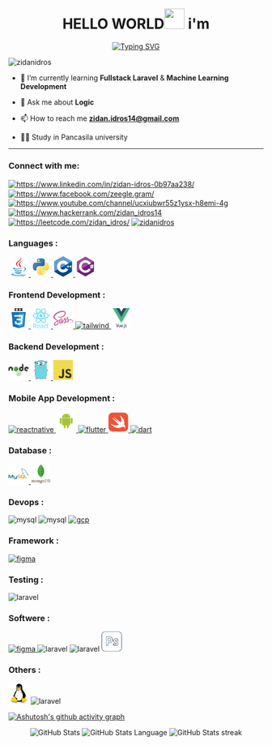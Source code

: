 <h1 align="center"><b>HELLO WORLD</b><img src="https://raw.githubusercontent.com/nixin72/nixin72/master/wave.gif" width="40px" height="40px">    i'm</h1>

<div align="center">
<a href="https://git.io/typing-svg"><img src="https://readme-typing-svg.demolab.com?font=ARIAL&size=35&pause=1000&color=3BB9F7&random=false&width=441&height=100&lines=HUSEIN+ZIDAN+ALAYDRUS" alt="Typing SVG" /></a>
</div>


<p align="left"> <img src="https://komarev.com/ghpvc/?username=zidanidros&label=Profile%20views&color=0e75b6&style=flat" alt="zidanidros" /> </p>

- 🌱 I’m currently learning **Fullstack Laravel** & **Machine Learning Development**

- 💬 Ask me about **Logic**

- 📫 How to reach me **zidan.idros14@gmail.com**

- 👨‍💻 Study in Pancasila university

<hr>
<h3 align="left">Connect with me:</h3>
<p align="left">
<a href="https://linkedin.com/in/https://www.linkedin.com/in/zidan-idros-0b97aa238/" target="blank"><img align="center" src="https://raw.githubusercontent.com/rahuldkjain/github-profile-readme-generator/master/src/images/icons/Social/linked-in-alt.svg" alt="https://www.linkedin.com/in/zidan-idros-0b97aa238/" height="30" width="40" /></a>
<a href="https://fb.com/https://www.facebook.com/zeegle.gram/" target="blank"><img align="center" src="https://raw.githubusercontent.com/rahuldkjain/github-profile-readme-generator/master/src/images/icons/Social/facebook.svg" alt="https://www.facebook.com/zeegle.gram/" height="30" width="40" /></a>
<a href="https://www.youtube.com/c/https://www.youtube.com/channel/ucxiubwr55z1ysx-h8emi-4g" target="blank"><img align="center" src="https://raw.githubusercontent.com/rahuldkjain/github-profile-readme-generator/master/src/images/icons/Social/youtube.svg" alt="https://www.youtube.com/channel/ucxiubwr55z1ysx-h8emi-4g" height="30" width="40" /></a>
<a href="https://www.hackerrank.com/https://www.hackerrank.com/zidan_idros14" target="blank"><img align="center" src="https://raw.githubusercontent.com/rahuldkjain/github-profile-readme-generator/master/src/images/icons/Social/hackerrank.svg" alt="https://www.hackerrank.com/zidan_idros14" height="30" width="40" /></a>
<a href="https://www.leetcode.com/https://leetcode.com/zidan_idros/" target="blank"><img align="center" src="https://raw.githubusercontent.com/rahuldkjain/github-profile-readme-generator/master/src/images/icons/Social/leet-code.svg" alt="https://leetcode.com/zidan_idros/" height="30" width="40" /></a>
<a href="https://discord.gg/zidanidros" target="blank"><img align="center" src="https://raw.githubusercontent.com/rahuldkjain/github-profile-readme-generator/master/src/images/icons/Social/discord.svg" alt="zidanidros" height="30" width="40" /></a>
</p>

<h3 align="left">Languages :</h3>
<p><a href="https://www.java.com" target="_blank" rel="noreferrer"> <img src="https://raw.githubusercontent.com/devicons/devicon/master/icons/java/java-original.svg" alt="java" width="40" height="40"/> </a> 
<a href="https://www.python.org" target="_blank" rel="noreferrer"> <img src="https://raw.githubusercontent.com/devicons/devicon/master/icons/python/python-original.svg" alt="python" width="40" height="40"/> </a>
<a href="https://www.w3schools.com/cpp/" target="_blank" rel="noreferrer"> <img src="https://raw.githubusercontent.com/devicons/devicon/master/icons/cplusplus/cplusplus-original.svg" alt="cplusplus" width="40" height="40"/> </a>
<a href="https://www.w3schools.com/cs/" target="_blank" rel="noreferrer"> <img src="https://raw.githubusercontent.com/devicons/devicon/master/icons/csharp/csharp-original.svg" alt="csharp" width="40" height="40"/> </a>
</p>

<h3 align="left">Frontend Development :</h3>
<p><a href="https://www.w3schools.com/css/" target="_blank" rel="noreferrer"> <img src="https://raw.githubusercontent.com/devicons/devicon/master/icons/css3/css3-original-wordmark.svg" alt="css3" width="40" height="40"/> </a> <a href="https://reactjs.org/" target="_blank" rel="noreferrer"> <img src="https://raw.githubusercontent.com/devicons/devicon/master/icons/react/react-original-wordmark.svg" alt="react" width="40" height="40"/> </a>
<a href="https://sass-lang.com" target="_blank" rel="noreferrer"> <img src="https://raw.githubusercontent.com/devicons/devicon/master/icons/sass/sass-original.svg" alt="sass" width="40" height="40"/> </a><a href="https://tailwindcss.com/" target="_blank" rel="noreferrer"> <img src="https://www.vectorlogo.zone/logos/tailwindcss/tailwindcss-icon.svg" alt="tailwind" width="40" height="40"/> </a>
 <a href="https://vuejs.org/" target="_blank" rel="noreferrer"> <img src="https://raw.githubusercontent.com/devicons/devicon/master/icons/vuejs/vuejs-original-wordmark.svg" alt="vuejs" width="40" height="40"/> </a>
</p>

<h3 align="left">Backend Development :</h3>
<p>
  <a href="https://nodejs.org" target="_blank" rel="noreferrer"> <img src="https://raw.githubusercontent.com/devicons/devicon/master/icons/nodejs/nodejs-original-wordmark.svg" alt="nodejs" width="40" height="40"/> </a>
 <a href="https://golang.org" target="_blank" rel="noreferrer"> <img src="https://raw.githubusercontent.com/devicons/devicon/master/icons/go/go-original.svg" alt="go" width="40" height="40"/> </a>
 <a href="https://developer.mozilla.org/en-US/docs/Web/JavaScript" target="_blank" rel="noreferrer"> <img src="https://raw.githubusercontent.com/devicons/devicon/master/icons/javascript/javascript-original.svg" alt="javascript" width="40" height="40"/> </a>
</p>

<h3 align="left">Mobile App Development :</h3>
<p>
  <a href="https://reactnative.dev/" target="_blank" rel="noreferrer"> <img src="https://reactnative.dev/img/header_logo.svg" alt="reactnative" width="40" height="40"/> </a><a href="https://developer.android.com" target="_blank" rel="noreferrer"> <img src="https://raw.githubusercontent.com/devicons/devicon/master/icons/android/android-original-wordmark.svg" alt="android" width="40" height="40"/> </a>
<a href="https://flutter.dev" target="_blank" rel="noreferrer"> <img src="https://www.vectorlogo.zone/logos/flutterio/flutterio-icon.svg" alt="flutter" width="40" height="40"/> </a>
<a href="https://developer.apple.com/swift/" target="_blank" rel="noreferrer"> <img src="https://raw.githubusercontent.com/devicons/devicon/master/icons/swift/swift-original.svg" alt="swift" width="40" height="40"/> </a>
 <a href="https://dart.dev" target="_blank" rel="noreferrer"> <img src="https://www.vectorlogo.zone/logos/dartlang/dartlang-icon.svg" alt="dart" width="40" height="40"/> </a>
</p>

<h3 align="left">Database :</h3>
<p>
  <a href="https://www.mysql.com/" target="_blank" rel="noreferrer"> <img src="https://raw.githubusercontent.com/devicons/devicon/master/icons/mysql/mysql-original-wordmark.svg" alt="mysql" width="40" height="40"/> </a>
<a href="https://www.mongodb.com/" target="_blank" rel="noreferrer"> <img src="https://raw.githubusercontent.com/devicons/devicon/master/icons/mongodb/mongodb-original-wordmark.svg" alt="mongodb" width="40" height="40"/> </a>
</p>

<h3 align="left">Devops :</h3>
<p>
  <img src="https://www.vectorlogo.zone/logos/docker/docker-icon.svg" alt="mysql" width="40" height="40"/>
 <img src="https://www.vectorlogo.zone/logos/jenkins/jenkins-icon.svg" alt="mysql" width="40" height="40"/>
 <a href="https://cloud.google.com" target="_blank" rel="noreferrer"> <img src="https://www.vectorlogo.zone/logos/google_cloud/google_cloud-icon.svg" alt="gcp" width="40" height="40"/> </a>
</p>

<h3 align="left">Framework :</h3>
<p>
<a href="https://laravel.com/" target="_blank" rel="noreferrer"> <img src="https://logospng.org/download/laravel/logo-laravel-icon-1024.png" alt="figma" width="40" height="40"/> </a>
</p>

<h3 align="left">Testing :</h3>
<p>
 <img src="https://upload.wikimedia.org/wikipedia/en/f/fb/Cypress_Semiconductor_logo.svg" alt="laravel" width="40" height="40"/>
</p>

<h3 align="left">Softwere :</h3>
<p><a href="https://www.figma.com/" target="_blank" rel="noreferrer"> <img src="https://www.vectorlogo.zone/logos/figma/figma-icon.svg" alt="figma" width="40" height="40"/> </a>
 <img src="https://download.blender.org/branding/community/blender_community_badge_white.svg" alt="laravel" width="40" height="40"/>
 <img src="https://www.vectorlogo.zone/logos/adobe_illustrator/adobe_illustrator-icon.svg" alt="laravel" width="40" height="40"/>
 <img src="https://raw.githubusercontent.com/devicons/devicon/master/icons/photoshop/photoshop-line.svg" alt="laravel" width="40" height="40"/>
</p>

<h3 align="left">Others :</h3>
<p>
 <img src="https://raw.githubusercontent.com/devicons/devicon/master/icons/linux/linux-original.svg" alt="laravel" width="40" height="40"/>
 <img src="https://www.vectorlogo.zone/logos/git-scm/git-scm-icon.svg" alt="laravel" width="40" height="40"/>
</p>

[![Ashutosh's github activity graph](https://github-readme-activity-graph.vercel.app/graph?username=ZIDANIDROS&theme=xcode)](https://github.com/ashutosh00710/github-readme-activity-graph)
<p align = "center">
 <img src="https://github-readme-stats.vercel.app/api?username=ZIDANIDROS&show_icons=true&count_private=true&theme=dracula&include_all_commits=true&custom_title=Gare's%20Stats" alt="GitHub Stats">
 <img src="https://github-readme-stats.vercel.app/api/top-langs/?username=ZIDANIDROS&langs_count=8&layout=compact&theme=dracula&hide=Jupyter%20Notebook&custom_title=Gare's%20most%20used%20languages" alt="GitHub Stats Language">
 <img src="https://github-readme-streak-stats.herokuapp.com/?user=ZIDANIDROS&theme=dracula&hide_border=false" alt="GitHub Stats streak">
<p>


